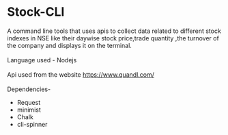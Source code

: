 # Stock-CLI

A command line tools that uses apis to collect data related to different stock indexes in NSE like their daywise stock price,trade quantity ,the turnover of the company and displays it on the terminal.<br> <br>
Language used - Nodejs<br><br>
Api used from the website https://www.quandl.com/ <br><br>
Dependencies-<br>
<ul>
  <li>Request</li>
  <li>minimist</li>
  <li>Chalk</li>
  <li>cli-spinner</li>
</ul>
